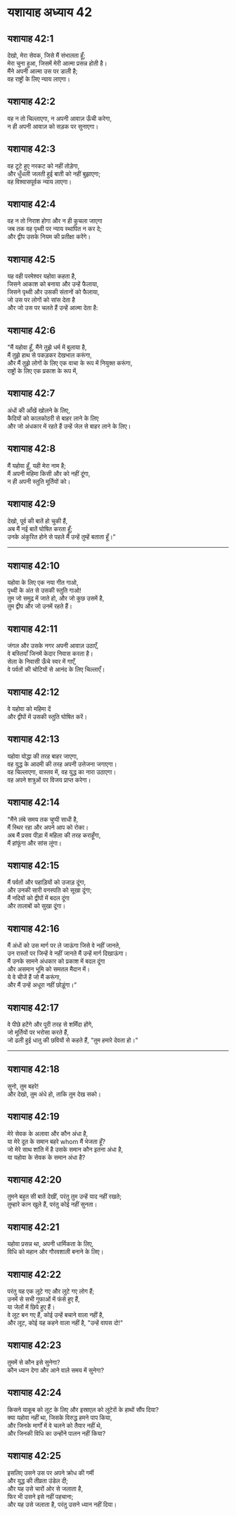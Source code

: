 # यशायाह अध्याय 42

## यशायाह 42:1  
देखो, मेरा सेवक, जिसे मैं संभालता हूँ;  
मेरा चुना हुआ, जिसमें मेरी आत्मा प्रसन्न होती है।  
मैंने अपनी आत्मा उस पर डाली है;  
वह राष्ट्रों के लिए न्याय लाएगा।

## यशायाह 42:2  
वह न तो चिल्लाएगा, न अपनी आवाज़ ऊँची करेगा,  
न ही अपनी आवाज़ को सड़क पर सुनाएगा।

## यशायाह 42:3  
वह टूटे हुए नरकट को नहीं तोड़ेगा,  
और धुँधली जलती हुई बाती को नहीं बुझाएगा;  
वह विश्वासपूर्वक न्याय लाएगा।

## यशायाह 42:4  
वह न तो निराश होगा और न ही कुचला जाएगा  
जब तक वह पृथ्वी पर न्याय स्थापित न कर दे;  
और द्वीप उसके नियम की प्रतीक्षा करेंगे।

## यशायाह 42:5  
यह वही परमेश्वर यहोवा कहता है,  
जिसने आकाश को बनाया और उन्हें फैलाया,  
जिसने पृथ्वी और उसकी संतानों को फैलाया,  
जो उस पर लोगों को सांस देता है  
और जो उस पर चलते हैं उन्हें आत्मा देता है:

## यशायाह 42:6  
"मैं यहोवा हूँ, मैंने तुझे धर्म में बुलाया है,  
मैं तुझे हाथ से पकड़कर देखभाल करूंगा,  
और मैं तुझे लोगों के लिए एक वाचा के रूप में नियुक्त करूंगा,  
राष्ट्रों के लिए एक प्रकाश के रूप में,

## यशायाह 42:7  
अंधों की आँखें खोलने के लिए,  
कैदियों को कालकोठरी से बाहर लाने के लिए  
और जो अंधकार में रहते हैं उन्हें जेल से बाहर लाने के लिए।

## यशायाह 42:8  
मैं यहोवा हूँ, यही मेरा नाम है;  
मैं अपनी महिमा किसी और को नहीं दूंगा,  
न ही अपनी स्तुति मूर्तियों को।

## यशायाह 42:9  
देखो, पूर्व की बातें हो चुकी हैं,  
अब मैं नई बातें घोषित करता हूँ;  
उनके अंकुरित होने से पहले मैं उन्हें तुम्हें बताता हूँ।”

---

## यशायाह 42:10  
यहोवा के लिए एक नया गीत गाओ,  
पृथ्वी के अंत से उसकी स्तुति गाओ!  
तुम जो समुद्र में जाते हो, और जो कुछ उसमें है,  
तुम द्वीप और जो उनमें रहते हैं।

## यशायाह 42:11  
जंगल और उसके नगर अपनी आवाज़ उठाएँ,  
वे बस्तियाँ जिनमें केदार निवास करता है।  
सेला के निवासी ऊँचे स्वर में गाएँ,  
वे पर्वतों की चोटियों से आनंद के लिए चिल्लाएँ।

## यशायाह 42:12  
वे यहोवा को महिमा दें  
और द्वीपों में उसकी स्तुति घोषित करें।

## यशायाह 42:13  
यहोवा योद्धा की तरह बाहर जाएगा,  
वह युद्ध के आदमी की तरह अपनी उत्तेजना जगाएगा।  
वह चिल्लाएगा, वास्तव में, वह युद्ध का नारा उठाएगा।  
वह अपने शत्रुओं पर विजय प्राप्त करेगा।

## यशायाह 42:14  
"मैंने लंबे समय तक चुप्पी साधी है,  
मैं स्थिर रहा और अपने आप को रोका।  
अब मैं प्रसव पीड़ा में महिला की तरह कराहूँगा,  
मैं हांफूंगा और सांस लूंगा।

## यशायाह 42:15  
मैं पर्वतों और पहाड़ियों को उजाड़ दूंगा,  
और उनकी सारी वनस्पति को सूखा दूंगा;  
मैं नदियों को द्वीपों में बदल दूंगा  
और तालाबों को सुखा दूंगा।

## यशायाह 42:16  
मैं अंधों को उस मार्ग पर ले जाऊंगा जिसे वे नहीं जानते,  
उन रास्तों पर जिन्हें वे नहीं जानते मैं उन्हें मार्ग दिखाऊंगा।  
मैं उनके सामने अंधकार को प्रकाश में बदल दूंगा  
और असमान भूमि को समतल मैदान में।  
ये वे चीजें हैं जो मैं करूंगा,  
और मैं उन्हें अधूरा नहीं छोड़ूंगा।”

## यशायाह 42:17  
वे पीछे हटेंगे और पूरी तरह से शर्मिंदा होंगे,  
जो मूर्तियों पर भरोसा करते हैं,  
जो ढली हुई धातु की छवियों से कहते हैं, "तुम हमारे देवता हो।"

---

## यशायाह 42:18  
सुनो, तुम बहरे!  
और देखो, तुम अंधे हो, ताकि तुम देख सको।

## यशायाह 42:19  
मेरे सेवक के अलावा और कौन अंधा है,  
या मेरे दूत के समान बहरे whom मैं भेजता हूँ?  
जो मेरे साथ शांति में है उसके समान कौन इतना अंधा है,  
या यहोवा के सेवक के समान अंधा है?

## यशायाह 42:20  
तुमने बहुत सी बातें देखीं, परंतु तुम उन्हें याद नहीं रखते;  
तुम्हारे कान खुले हैं, परंतु कोई नहीं सुनता।

## यशायाह 42:21  
यहोवा प्रसन्न था, अपनी धार्मिकता के लिए,  
विधि को महान और गौरवशाली बनाने के लिए।

## यशायाह 42:22  
परंतु यह एक लूटे गए और लुटे गए लोग हैं;  
उनमें से सभी गुफाओं में फंसे हुए हैं,  
या जेलों में छिपे हुए हैं।  
वे लूट बन गए हैं, कोई उन्हें बचाने वाला नहीं है,  
और लूट, कोई यह कहने वाला नहीं है, "उन्हें वापस दो!"

## यशायाह 42:23  
तुममें से कौन इसे सुनेगा?  
कौन ध्यान देगा और आने वाले समय में सुनेगा?

## यशायाह 42:24  
किसने याकूब को लूट के लिए और इस्राएल को लुटेरों के हाथों सौंप दिया?  
क्या यहोवा नहीं था, जिसके विरुद्ध हमने पाप किया,  
और जिनके मार्गों में वे चलने को तैयार नहीं थे,  
और जिनकी विधि का उन्होंने पालन नहीं किया?

## यशायाह 42:25  
इसलिए उसने उस पर अपने क्रोध की गर्मी  
और युद्ध की तीव्रता उंडेल दी;  
और यह उसे चारों ओर से जलाता है,  
फिर भी उसने इसे नहीं पहचाना;  
और यह उसे जलाता है, परंतु उसने ध्यान नहीं दिया।
